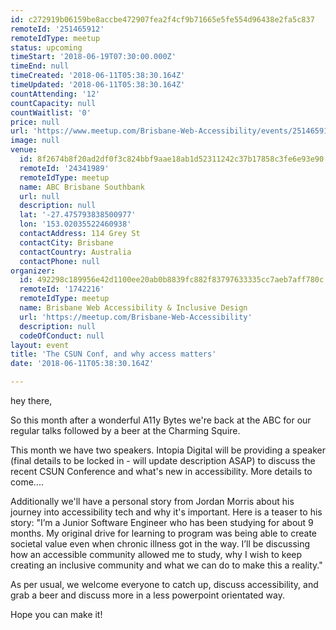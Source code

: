 ```yaml
---
id: c272919b06159be8accbe472907fea2f4cf9b71665e5fe554d96438e2fa5c837
remoteId: '251465912'
remoteIdType: meetup
status: upcoming
timeStart: '2018-06-19T07:30:00.000Z'
timeEnd: null
timeCreated: '2018-06-11T05:38:30.164Z'
timeUpdated: '2018-06-11T05:38:30.164Z'
countAttending: '12'
countCapacity: null
countWaitlist: '0'
price: null
url: 'https://www.meetup.com/Brisbane-Web-Accessibility/events/251465912/'
image: null
venue:
  id: 8f2674b8f20ad2df0f3c824bbf9aae18ab1d52311242c37b17858c3fe6e93e90
  remoteId: '24341989'
  remoteIdType: meetup
  name: ABC Brisbane Southbank
  url: null
  description: null
  lat: '-27.475793838500977'
  lon: '153.02035522460938'
  contactAddress: 114 Grey St
  contactCity: Brisbane
  contactCountry: Australia
  contactPhone: null
organizer:
  id: 492298c189956e42d1100ee20ab0b8839fc882f83797633335cc7aeb7aff780c
  remoteId: '1742216'
  remoteIdType: meetup
  name: Brisbane Web Accessibility & Inclusive Design
  url: 'https://meetup.com/Brisbane-Web-Accessibility'
  description: null
  codeOfConduct: null
layout: event
title: 'The CSUN Conf, and why access matters'
date: '2018-06-11T05:38:30.164Z'

---
```

<p>hey there,</p> <p>So this month after a wonderful A11y Bytes we're back at the ABC for our regular talks followed by a beer at the Charming Squire.</p> <p>This month we have two speakers. Intopia Digital will be providing a speaker (final details to be locked in - will update description ASAP) to discuss the recent CSUN Conference and what's new in accessibility. More details to come....</p> <p>Additionally we'll have a personal story from Jordan Morris about his journey into accessibility tech and why it's important. Here is a teaser to his story: "I’m a Junior Software Engineer who has been studying for about 9 months. My original drive for learning to program was being able to create societal value even when chronic illness got in the way. I’ll be discussing how an accessible community allowed me to study, why I wish to keep creating an inclusive community and what we can do to make this a reality."</p> <p>As per usual, we welcome everyone to catch up, discuss accessibility, and grab a beer and discuss more in a less powerpoint orientated way.</p> <p>Hope you can make it!</p>
